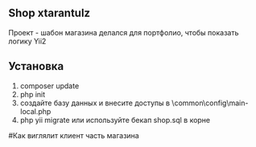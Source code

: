 ## Shop xtarantulz
Проект - шабон магазина делался для портфолио, чтобы показать логику Yii2

## Установка
1. composer update
2. php init
3. создайте базу данных и внесите доступы в \common\config\main-local.php
4. php yii migrate или используйте бекап shop.sql в корне

#Как виглялит клиент часть магазина





